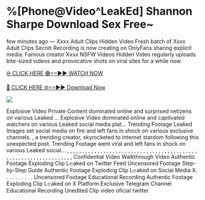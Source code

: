 # %[Phone@Video^LeakEd] Shannon Sharpe Download Sex Free~

few minutes ago — Xxxx Adult Clips Hidden Video Fresh batch of Xxxx Adult Clips Secret Recording is now creating on OnlyFans sharing explicit media. Famous creator Xxxx NSFW Videos Hidden Video regularly uploads bite-sized videos and provocative shots on viral sites for a while now.

[🌐 CLICK HERE 🟢==►► WATCH NOW](https://tinyurl.com/topvvv?st=viral&si=gh)

[🔴 CLICK HERE 🌐==►► Download Now](https://tinyurl.com/topvvv?st=viral&si=gh)

[![](https://t4.ftcdn.net/jpg/00/89/87/57/360_F_89875724_hMf6q0pOUbIm38tYOeJTOKDftmRMQnny.jpg)](https://tinyurl.com/topvvv?st=viral&si=gh)

Explosive Video Private Content dominated online and surprised netizens on various Leaked … Explosive Video dominated online and captivated watchers on various Leaked social media plat… Trending Footage Leaked Images set social media on fire and left fans in shock on various exclusive channels. , a trending creator, skyrocketed to internet stardom following this unexpected post. Trending Footage went viral and left fans in shock on various Leaked social… , , , , , , , , , , , , , , , , , , , , , , , , , , , , , , , , , , , , , , , , , , , , , , , , , , , , , , , , , , , , , , , , , Confidential Video Walkthrough Video Authentic Footage Exploding Clip L𝚎aked on Twitter Feed Uncensored Footage Step-by-Step Guide Authentic Footage Exploding Clip L𝚎aked on Social Media X. . . . . . . . . . Uncensored Footage Educational Recording Authentic Footage Exploding Clip L𝚎aked on X Platform Exclusive Telegram Channel Educational Recording Unedited Clip video oficial twitter
